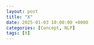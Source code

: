 ```yaml
---
layout: post
title: "X"
date: 2025-01-03 10:00:00 +0000
categories: [Concept, NLP]
tags: [X]
---
```


<!-- >**Reminder**: Proper tokenization is crucial before assigning embeddings. If you haven’t yet explored the basics of tokenization, be sure to review our [Tokenization Guide](https://rayaneb0t.github.io/posts/Tokenization/) to see how raw text becomes structured tokens.

<!-- 
## At which stage in the ML Workflow does Embeddings typically occur ? 
![Embeddings_Flow](/articles_img/NLP/Embeddings_Flow.png){: style="width: 90%;" }


## What is Embeddings ? 
 -->

<!-- ## Summary -->
